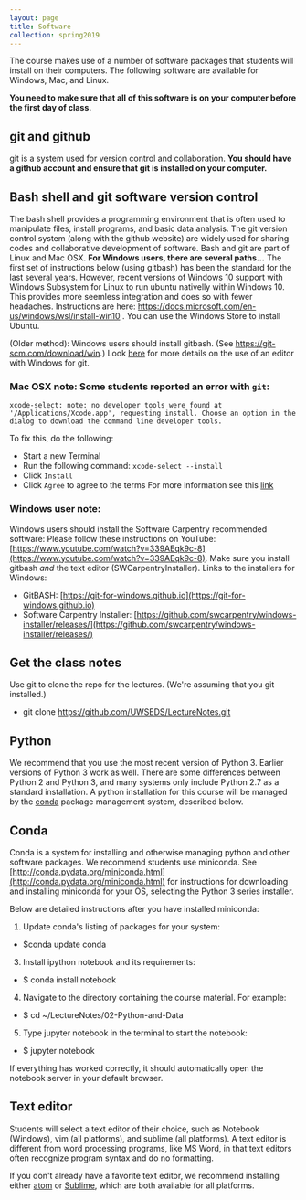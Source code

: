 ```yaml
---
layout: page
title: Software
collection: spring2019
---
```


The course makes use of a number of software packages that students
will install on their computers.
The following software are available for Windows, Mac, and Linux.

**You need to make sure that all of this software is on your computer before the first day of class.**

## git and github
git is a system used for version control and collaboration.
**You should have a github account and ensure that
git is installed on your computer.**

## Bash shell and git software version control
The bash shell provides a programming environment that
is often used to manipulate files, install programs, and
basic data analysis.
The git version control system (along with the github website)
are widely used for sharing codes and collaborative development
of software.
Bash and git are part of Linux and Mac OSX.
**For Windows users, there are several paths...** The first set of instructions below (using gitbash) has been the standard for the last several years.  However, recent versions of Windows 10 support with Windows Subsystem for Linux to run ubuntu nativelly within Windows 10.  This provides more seemless integration and does so with fewer headaches.  Instructions are here: https://docs.microsoft.com/en-us/windows/wsl/install-win10 .  You can use the Windows Store to install Ubuntu.

(Older method):
Windows users should install gitbash. (See https://git-scm.com/download/win.)
Look [here](https://github.com/UWSEDS/uwseds.github.io/blob/master/software_windows_texteditor.md)
for more
details on the use of an editor with Windows for git.

### Mac OSX note: Some students reported an error with ``git``:
```
xcode-select: note: no developer tools were found at '/Applications/Xcode.app', requesting install. Choose an option in the dialog to download the command line developer tools.
```
To fix this, do the following:

* Start a new Terminal
* Run the following command: ``xcode-select --install``
* Click ``Install``
* Click ``Agree`` to agree to the terms
For more information see this [link](http://mac-how-to.wonderhowto.com/how-to/install-command-line-developer-tools-without-xcode-0168115/)

### Windows user note:
Windows users should install the Software Carpentry recommended software:
Please follow these instructions on YouTube: [https://www.youtube.com/watch?v=339AEqk9c-8](https://www.youtube.com/watch?v=339AEqk9c-8).
Make sure you install gitbash _and_ the text editor (SWCarpentryInstaller).
Links to the installers for Windows:
* GitBASH: [https://git-for-windows.github.io](https://git-for-windows.github.io)
* Software Carpentry Installer: [https://github.com/swcarpentry/windows-installer/releases/](https://github.com/swcarpentry/windows-installer/releases/)

## Get the class notes
Use git to clone the repo for the lectures. (We're assuming that you git installed.)

- git clone https://github.com/UWSEDS/LectureNotes.git

## Python
We recommend that you use the most recent version of Python 3.  Earlier
versions of Python 3 work as well.  There are some differences between Python 2
and Python 3, and many systems only include Python 2.7 as a standard
installation.  A python installation for this course will be managed by the
[conda](https://conda.io/docs/) package management system, described below.

## Conda
Conda is a system for installing and otherwise managing python and other
software packages.  We recommend students use miniconda.  See
[http://conda.pydata.org/miniconda.html](http://conda.pydata.org/miniconda.html)
for instructions for downloading and installing miniconda for your OS, selecting
the Python 3 series installer.

Below are detailed instructions after you have installed miniconda:

1. Update conda's listing of packages for your system:
- $conda update conda
3. Install ipython notebook and its requirements:
- $ conda install notebook
4. Navigate to the directory containing the course material. For example:
- $ cd ~/LectureNotes/02-Python-and-Data
5. Type jupyter notebook in the terminal to start the notebook:
- $ jupyter notebook

If everything has worked correctly, it should automatically open the notebook
server in your default browser.

## Text editor
Students will select a text editor of their choice, such as
Notebook (Windows), vim (all platforms), and sublime (all platforms).
A text editor is different from word processing programs,
like MS Word, in that text editors often recognize
program syntax and do no formatting.

If you don't already have a favorite text editor, we recommend installing either [atom](http://atom.io/) or [Sublime](http://www.sublimetext.com/), which are both available for all platforms.
